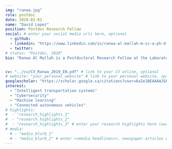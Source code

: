 ```yaml
---
img: "ranwa.jpg"
role: postdoc
date: 2020-02-01
name: "David Lopez"
position: Postdoc Research Fellow
social: # enter your social media urls here, optional
  - github:
  - linkedin: "https://www.linkedin.com/in/ranwa-al-mallah-m-sc-a-ph-d-42112791/"
  - twitter:
# status: "Postdoc, 2020"
bio: "Ranwa Al Mallah is a Postdoctoral Research Fellow at the Laboratory of Innovations in Transportation at Ryerson University working under the supervision of Dr. Bilal Farooq. Ranwa completed her Bachelor and Master's degree at Polytechnique Montreal in 2008 and she specialized in telecommunications and networking. She earned her Ph.D. in Computer Science from the department of Computer and Software Engineering in 2018. Her research on vehicular networks and traffic safety and efficiency applications led to her thesis: "Traffic congestion analysis via connected vehicles", where she applied artificial intelligence techniques to solve different problems in this field of application. She has over eight years of industry experience in IT and telecommunications project management. Her current research goal is to develop multidisciplinary, secure and highly intelligent solutions for the planning, design and operation of intelligent transportation systems."


cv: "../cv/CV_Ranwa_2019_EN.pdf" # link to your CV online, optional
# website: "your_personal_website" # link to your personal website, optional
googlescholar: "https://scholar.google.ca/citations?user=6aIe1BEAAAAJ&hl=fr&oi=ao" # link to your google scholar profile, optional
interest:
  - "Intelligent transportation systems"
  - "Cybersecurity"
  - "Machine learning" 
  - "Connected autonomous vehicles"
# highlights:
#  - "research_highlights_1"
#  - "research_highlights_2"
#  - "research_highlights_3" # enter your research highlights here (awards, achievements, etc.), optional
# media:
  # - "media_blurb_1"
  # - "media_blurb_2" # enter <<media headlines>>, newspaper articles etc...
---
```


